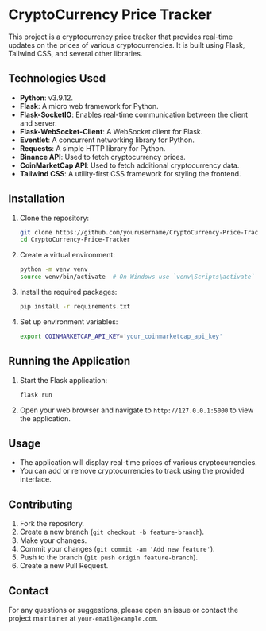 # CryptoCurrency Price Tracker

This project is a cryptocurrency price tracker that provides real-time updates on the prices of various cryptocurrencies. It is built using Flask, Tailwind CSS, and several other libraries.

## Technologies Used

- **Python**: v3.9.12.
- **Flask**: A micro web framework for Python.
- **Flask-SocketIO**: Enables real-time communication between the client and server.
- **Flask-WebSocket-Client**: A WebSocket client for Flask.
- **Eventlet**: A concurrent networking library for Python.
- **Requests**: A simple HTTP library for Python.
- **Binance API**: Used to fetch cryptocurrency prices.
- **CoinMarketCap API**: Used to fetch additional cryptocurrency data.
- **Tailwind CSS**: A utility-first CSS framework for styling the frontend.

## Installation

1. Clone the repository:
    ```bash
    git clone https://github.com/yourusername/CryptoCurrency-Price-Tracker.git
    cd CryptoCurrency-Price-Tracker
    ```

2. Create a virtual environment:
    ```bash
    python -m venv venv
    source venv/bin/activate  # On Windows use `venv\Scripts\activate`
    ```

3. Install the required packages:
    ```bash
    pip install -r requirements.txt
    ```

4. Set up environment variables:
    ```bash
    export COINMARKETCAP_API_KEY='your_coinmarketcap_api_key'
    ```

## Running the Application

1. Start the Flask application:
    ```bash
    flask run
    ```

2. Open your web browser and navigate to `http://127.0.0.1:5000` to view the application.

## Usage

- The application will display real-time prices of various cryptocurrencies.
- You can add or remove cryptocurrencies to track using the provided interface.

## Contributing

1. Fork the repository.
2. Create a new branch (`git checkout -b feature-branch`).
3. Make your changes.
4. Commit your changes (`git commit -am 'Add new feature'`).
5. Push to the branch (`git push origin feature-branch`).
6. Create a new Pull Request.


## Contact

For any questions or suggestions, please open an issue or contact the project maintainer at `your-email@example.com`.
